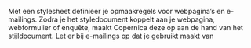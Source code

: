 Met een stylesheet definieer je opmaakregels voor webpagina’s en
e-mailings. Zodra je het styledocument koppelt aan je webpagina,
webformulier of enquête, maakt Copernica deze op aan de hand van het
stijldocument. Let er bij e-mailings op dat je gebruikt maakt van
